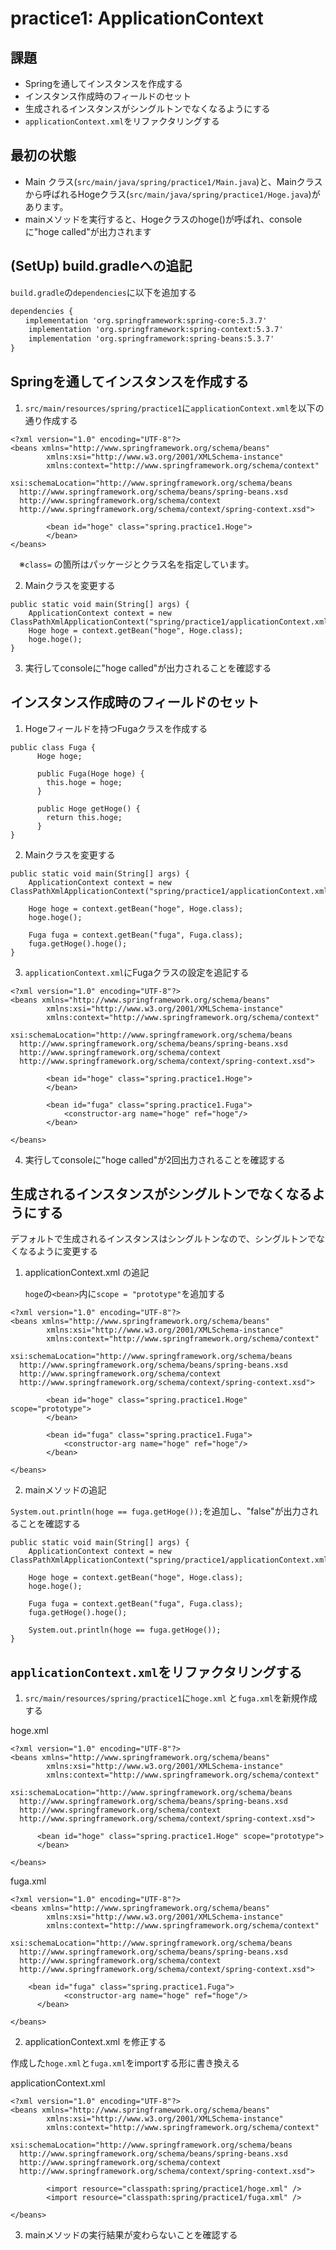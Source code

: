 # practice1: ApplicationContext
## 課題
- Springを通してインスタンスを作成する
- インスタンス作成時のフィールドのセット
- 生成されるインスタンスがシングルトンでなくなるようにする
- `applicationContext.xml`をリファクタリングする

## 最初の状態
- Main クラス(`src/main/java/spring/practice1/Main.java`)と、Mainクラスから呼ばれるHogeクラス(`src/main/java/spring/practice1/Hoge.java`)があります。
- mainメソッドを実行すると、Hogeクラスのhoge()が呼ばれ、consoleに"hoge called"が出力されます

## (SetUp) build.gradleへの追記
`build.gradle`の`dependencies`に以下を追加する
```xml
dependencies {
　　implementation 'org.springframework:spring-core:5.3.7'
    implementation 'org.springframework:spring-context:5.3.7'
    implementation 'org.springframework:spring-beans:5.3.7'
}
```

## Springを通してインスタンスを作成する
1. `src/main/resources/spring/practice1`に`applicationContext.xml`を以下の通り作成する
```
<?xml version="1.0" encoding="UTF-8"?>
<beans xmlns="http://www.springframework.org/schema/beans"
        xmlns:xsi="http://www.w3.org/2001/XMLSchema-instance"
        xmlns:context="http://www.springframework.org/schema/context"
        xsi:schemaLocation="http://www.springframework.org/schema/beans
  http://www.springframework.org/schema/beans/spring-beans.xsd
  http://www.springframework.org/schema/context
  http://www.springframework.org/schema/context/spring-context.xsd">

        <bean id="hoge" class="spring.practice1.Hoge">
        </bean>
</beans>
```
　※`class=` の箇所はパッケージとクラス名を指定しています。

2. Mainクラスを変更する
```
public static void main(String[] args) {
	ApplicationContext context = new ClassPathXmlApplicationContext("spring/practice1/applicationContext.xml");
	Hoge hoge = context.getBean("hoge", Hoge.class);
	hoge.hoge();
}
```
3. 実行してconsoleに"hoge called"が出力されることを確認する

## インスタンス作成時のフィールドのセット
1. Hogeフィールドを持つFugaクラスを作成する

```
public class Fuga {
      Hoge hoge;

      public Fuga(Hoge hoge) {
		this.hoge = hoge;
      }

      public Hoge getHoge() {
		return this.hoge;
      }
}
```


2. Mainクラスを変更する
```
public static void main(String[] args) {
	ApplicationContext context = new ClassPathXmlApplicationContext("spring/practice1/applicationContext.xml");

	Hoge hoge = context.getBean("hoge", Hoge.class);
	hoge.hoge();

	Fuga fuga = context.getBean("fuga", Fuga.class);
	fuga.getHoge().hoge();
}
```

3. `applicationContext.xml`にFugaクラスの設定を追記する
```
<?xml version="1.0" encoding="UTF-8"?>
<beans xmlns="http://www.springframework.org/schema/beans"
        xmlns:xsi="http://www.w3.org/2001/XMLSchema-instance"
        xmlns:context="http://www.springframework.org/schema/context"
        xsi:schemaLocation="http://www.springframework.org/schema/beans
  http://www.springframework.org/schema/beans/spring-beans.xsd
  http://www.springframework.org/schema/context
  http://www.springframework.org/schema/context/spring-context.xsd">

        <bean id="hoge" class="spring.practice1.Hoge">
        </bean>

        <bean id="fuga" class="spring.practice1.Fuga">
        	<constructor-arg name="hoge" ref="hoge"/>
        </bean>

</beans>
```

4. 実行してconsoleに"hoge called"が2回出力されることを確認する

## 生成されるインスタンスがシングルトンでなくなるようにする
デフォルトで生成されるインスタンスはシングルトンなので、シングルトンでなくなるように変更する

1. applicationContext.xml の追記

      `hoge`の`<bean>`内に`scope = "prototype"`を追加する
```
<?xml version="1.0" encoding="UTF-8"?>
<beans xmlns="http://www.springframework.org/schema/beans"
        xmlns:xsi="http://www.w3.org/2001/XMLSchema-instance"
        xmlns:context="http://www.springframework.org/schema/context"
        xsi:schemaLocation="http://www.springframework.org/schema/beans
  http://www.springframework.org/schema/beans/spring-beans.xsd
  http://www.springframework.org/schema/context
  http://www.springframework.org/schema/context/spring-context.xsd">

        <bean id="hoge" class="spring.practice1.Hoge" scope="prototype">
        </bean>

        <bean id="fuga" class="spring.practice1.Fuga">
        	<constructor-arg name="hoge" ref="hoge"/>
        </bean>

</beans>
```

2. mainメソッドの追記

`System.out.println(hoge == fuga.getHoge());`を追加し、"false"が出力されることを確認する

```
public static void main(String[] args) {
	ApplicationContext context = new ClassPathXmlApplicationContext("spring/practice1/applicationContext.xml");

	Hoge hoge = context.getBean("hoge", Hoge.class);
	hoge.hoge();

	Fuga fuga = context.getBean("fuga", Fuga.class);
	fuga.getHoge().hoge();

	System.out.println(hoge == fuga.getHoge());
}
```

## `applicationContext.xml`をリファクタリングする
1. `src/main/resources/spring/practice1`に`hoge.xml` と`fuga.xml`を新規作成する

hoge.xml
```
<?xml version="1.0" encoding="UTF-8"?>
<beans xmlns="http://www.springframework.org/schema/beans"
        xmlns:xsi="http://www.w3.org/2001/XMLSchema-instance"
        xmlns:context="http://www.springframework.org/schema/context"
        xsi:schemaLocation="http://www.springframework.org/schema/beans
  http://www.springframework.org/schema/beans/spring-beans.xsd
  http://www.springframework.org/schema/context
  http://www.springframework.org/schema/context/spring-context.xsd">

      <bean id="hoge" class="spring.practice1.Hoge" scope="prototype">
      </bean>

</beans>
```

fuga.xml
```
<?xml version="1.0" encoding="UTF-8"?>
<beans xmlns="http://www.springframework.org/schema/beans"
        xmlns:xsi="http://www.w3.org/2001/XMLSchema-instance"
        xmlns:context="http://www.springframework.org/schema/context"
        xsi:schemaLocation="http://www.springframework.org/schema/beans
  http://www.springframework.org/schema/beans/spring-beans.xsd
  http://www.springframework.org/schema/context
  http://www.springframework.org/schema/context/spring-context.xsd">

	<bean id="fuga" class="spring.practice1.Fuga">
        	<constructor-arg name="hoge" ref="hoge"/>
      </bean>

</beans>
```

2. applicationContext.xml を修正する

作成した`hoge.xml`と`fuga.xml`をimportする形に書き換える

applicationContext.xml
```
<?xml version="1.0" encoding="UTF-8"?>
<beans xmlns="http://www.springframework.org/schema/beans"
        xmlns:xsi="http://www.w3.org/2001/XMLSchema-instance"
        xmlns:context="http://www.springframework.org/schema/context"
        xsi:schemaLocation="http://www.springframework.org/schema/beans
  http://www.springframework.org/schema/beans/spring-beans.xsd
  http://www.springframework.org/schema/context
  http://www.springframework.org/schema/context/spring-context.xsd">

        <import resource="classpath:spring/practice1/hoge.xml" />
        <import resource="classpath:spring/practice1/fuga.xml" />

</beans>
```

3. mainメソッドの実行結果が変わらないことを確認する


